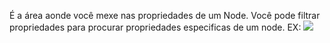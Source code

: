 É a área aonde você mexe nas propriedades de um Node. Você pode filtrar propriedades para procurar propriedades especificas de um node.
EX: 
![](inspetor_node_sprite2D.png)